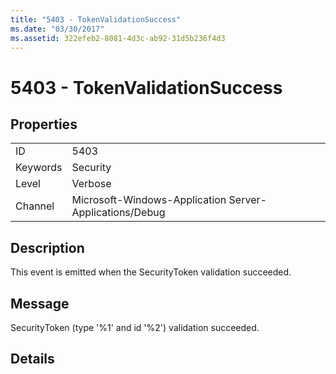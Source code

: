 ```yaml
---
title: "5403 - TokenValidationSuccess"
ms.date: "03/30/2017"
ms.assetid: 322efeb2-8081-4d3c-ab92-31d5b236f4d3
---
```

# 5403 - TokenValidationSuccess
## Properties  
  
|||  
|-|-|  
|ID|5403|  
|Keywords|Security|  
|Level|Verbose|  
|Channel|Microsoft-Windows-Application Server-Applications/Debug|  
  
## Description  
 This event is emitted when the SecurityToken validation succeeded.  
  
## Message  
 SecurityToken (type '%1' and id '%2') validation succeeded.  
  
## Details
